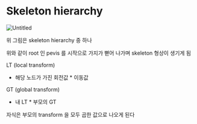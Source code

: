 # Skeleton hierarchy

![Untitled](Skeleton%20hierarchy%20249b6f8adea941c7ad8e75a05e4fee59/Untitled.png)

위 그림은 skeleton hierarchy 중 하나

위와 같이 root 인 pevis 를 시작으로 가지가 뻗어 나가며 skeleton 형상이 생기게 됨

LT (local transform)

- 해당 노드가 가진 회전값 * 이동값

GT (global transform)

- 내 LT * 부모의 GT

자식은 부모의 transform 을 모두 곱한 값으로 나오게 된다